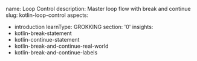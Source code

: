 name: Loop Control
description: Master loop flow with break and continue
slug: kotlin-loop-control
aspects:
  - introduction
learnType: GROKKING
section: '0'
insights:
  - kotlin-break-statement
  - kotlin-continue-statement
  - kotlin-break-and-continue-real-world
  - kotlin-break-and-continue-labels